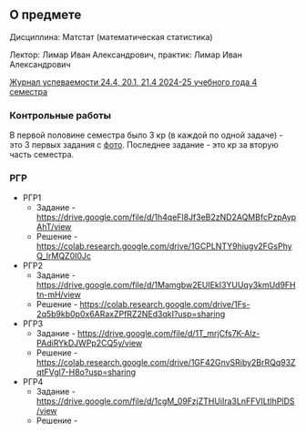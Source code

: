 ## О предмете

Дисциплина: Матстат (математическая статистика)

Лектор: Лимар Иван Александрович, практик: Лимар Иван Александрович

[Журнал успеваемости 24.4, 20.1, 21.4 2024-25 учебного года 4 семестра](https://docs.google.com/spreadsheets/d/1wgZRE6u5bChct3neMxj7JCzxIrk_ucJvVcs5wZMGnuA/edit?gid=717937315#gid=717937315)

### Контрольные работы

В первой половине семестра было 3 кр (в каждой по одной задаче) - это 3 первых задания с [фото](./пример-работы.png). Последнее задание - это кр за вторую часть семестра.

### РГР

- РГР1 
  - Задание - https://drive.google.com/file/d/1h4qeFl8Jf3eB2zND2AQMBfcPzpAypAhT/view
  - Решение - https://colab.research.google.com/drive/1GCPLNTY9hiugv2FGsPhyQ_lrMQZ0I0Jc
- РГР2
    - Задание - https://drive.google.com/file/d/1Mamgbw2EUIEkI3YUUqy3kmUd9FHtn-mH/view
    - Решение - https://colab.research.google.com/drive/1Fs-2q5b9kb0p0x6ARaxZPfRZ2NEd3qkI?usp=sharing
- РГР3
    - Задание - https://drive.google.com/file/d/1T_mrjCfs7K-Alz-PAdiRYkDJWPp2CQ5y/view
    - Решение - https://colab.research.google.com/drive/1GF42GnvSRiby2BrRQq93ZqtFVgl7-H8o?usp=sharing
- РГР4
    - Задание - https://drive.google.com/file/d/1cgM_09FzjZTHUiIra3LnFFVILtIhPlDS/view
    - Решение - 
